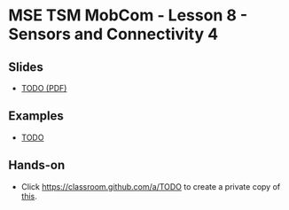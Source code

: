 # MSE TSM MobCom - Lesson 8 - Sensors and Connectivity 4
## Slides
* [TODO (PDF)](http://www.tamberg.org/mse/2020/hs/TSM_MobCom_TODO.pdf)

## Examples
* [TODO](Android/HelloWorld)

## Hands-on
* Click https://classroom.github.com/a/TODO to create a private copy of [this](../../../../mse-tsm-mobcom-work-08/blob/master/README.md).
